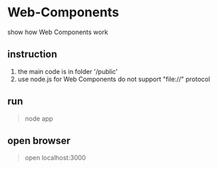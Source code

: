 # Web-Components
show how Web Components work

## instruction 

1. the main code is in folder '/public'  
2. use node.js for Web Components do not support "file://" protocol  

## run  

> node app  

## open browser  

> open localhost:3000  

